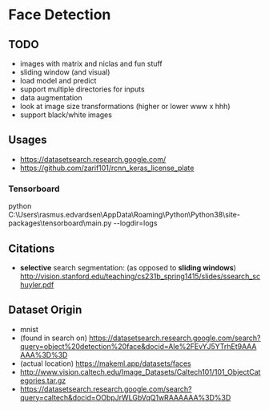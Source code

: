 # Face Detection

## TODO
* images with matrix and niclas and fun stuff
* sliding window (and visual)
* load model and predict
* support multiple directories for inputs
* data augmentation
* look at image size transformations (higher or lower www x hhh)
* support black/white images

## Usages
* https://datasetsearch.research.google.com/
* https://github.com/zarif101/rcnn_keras_license_plate

### Tensorboard
python C:\Users\rasmus.edvardsen\AppData\Roaming\Python\Python38\site-packages\tensorboard\main.py --logdir=logs

## Citations
* **selective** search segmentation: (as opposed to **sliding windows**)
http://vision.stanford.edu/teaching/cs231b_spring1415/slides/ssearch_schuyler.pdf

## Dataset Origin
* mnist
* (found in search on) https://datasetsearch.research.google.com/search?query=object%20detection%20face&docid=AIe%2FEvYJ5YTrhEt9AAAAAA%3D%3D
* (actual location) https://makeml.app/datasets/faces
* http://www.vision.caltech.edu/Image_Datasets/Caltech101/101_ObjectCategories.tar.gz
* https://datasetsearch.research.google.com/search?query=caltech&docid=OObpJrWLGbVqQ1wRAAAAAA%3D%3D